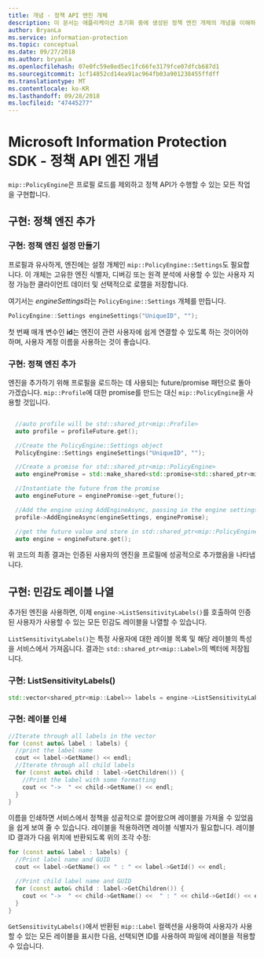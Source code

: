 ```yaml
---
title: 개념 - 정책 API 엔진 개체
description: 이 문서는 애플리케이션 초기화 중에 생성된 정책 엔진 개체의 개념을 이해하는 데 도움이 됩니다.
author: BryanLa
ms.service: information-protection
ms.topic: conceptual
ms.date: 09/27/2018
ms.author: bryanla
ms.openlocfilehash: 07e0fc59e0ed5ec1fc66fe3179fce07dfcb687d1
ms.sourcegitcommit: 1cf14852cd14ea91ac964fb03a901238455ffdff
ms.translationtype: MT
ms.contentlocale: ko-KR
ms.lasthandoff: 09/28/2018
ms.locfileid: "47445277"
---
```

# <a name="microsoft-information-protection-sdk---policy-api-engine-concepts"></a>Microsoft Information Protection SDK - 정책 API 엔진 개념

`mip::PolicyEngine`은 프로필 로드를 제외하고 정책 API가 수행할 수 있는 모든 작업을 구현합니다. 

## <a name="implementation-add-a-policy-engine"></a>구현: 정책 엔진 추가

### <a name="implementation-create-policy-engine-settings"></a>구현: 정책 엔진 설정 만들기

프로필과 유사하게, 엔진에는 설정 개체인 `mip::PolicyEngine::Settings`도 필요합니다. 이 개체는 고유한 엔진 식별자, 디버깅 또는 원격 분석에 사용할 수 있는 사용자 지정 가능한 클라이언트 데이터 및 선택적으로 로캘을 저장합니다.

여기서는 *engineSettings*라는 `PolicyEngine::Settings` 개체를 만듭니다.

```cpp
PolicyEngine::Settings engineSettings("UniqueID", "");
```

첫 번째 매개 변수인 **id**는 엔진이 관련 사용자에 쉽게 연결할 수 있도록 하는 것이어야 하며, 사용자 계정 이름을 사용하는 것이 좋습니다.

### <a name="implementation-add-the-policy-engine"></a>구현: 정책 엔진 추가

엔진을 추가하기 위해 프로필을 로드하는 데 사용되는 future/promise 패턴으로 돌아가겠습니다. `mip::Profile`에 대한 promise를 만드는 대신 `mip::PolicyEngine`을 사용할 것입니다.

```cpp

  //auto profile will be std::shared_ptr<mip::Profile>
  auto profile = profileFuture.get();

  //Create the PolicyEngine::Settings object
  PolicyEngine::Settings engineSettings("UniqueID", "");

  //Create a promise for std::shared_ptr<mip::PolicyEngine>
  auto enginePromise = std::make_shared<std::promise<std::shared_ptr<mip::PolicyEngine>>>();

  //Instantiate the future from the promise
  auto engineFuture = enginePromise->get_future();

  //Add the engine using AddEngineAsync, passing in the engine settings and the promise
  profile->AddEngineAsync(engineSettings, enginePromise);

  //get the future value and store in std::shared_ptr<mip::PolicyEngine>
  auto engine = engineFuture.get();
```

위 코드의 최종 결과는 인증된 사용자의 엔진을 프로필에 성공적으로 추가했음을 나타냅니다.

## <a name="implementation-list-sensitivity-labels"></a>구현: 민감도 레이블 나열

추가된 엔진을 사용하면, 이제 `engine->ListSensitivityLabels()`를 호출하여 인증된 사용자가 사용할 수 있는 모든 민감도 레이블을 나열할 수 있습니다.

`ListSensitivityLabels()`는 특정 사용자에 대한 레이블 목록 및 해당 레이블의 특성을 서비스에서 가져옵니다. 결과는 `std::shared_ptr<mip::Label>`의 벡터에 저장됩니다.

### <a name="implementation-listsensitivitylabels"></a>구현: ListSensitivityLabels()

```cpp
std::vector<shared_ptr<mip::Label>> labels = engine->ListSensitivityLabels();
```

### <a name="implementation-print-the-labels"></a>구현: 레이블 인쇄

```cpp
//Iterate through all labels in the vector
for (const auto& label : labels) {
  //print the label name
  cout << label->GetName() << endl;
  //Iterate through all child labels
  for (const auto& child : label->GetChildren()) {
    //Print the label with some formatting
    cout << "->  " << child->GetName() << endl;
  }
}
```

이름을 인쇄하면 서비스에서 정책을 성공적으로 끌어왔으며 레이블을 가져올 수 있었음을 쉽게 보여 줄 수 있습니다. 레이블을 적용하려면 레이블 식별자가 필요합니다. 레이블 ID 결과가 다음 위치에 반환되도록 위의 조각 수정:

```cpp
for (const auto& label : labels) {
  //Print label name and GUID
  cout << label->GetName() << " : " << label->GetId() << endl;

  //Print child label name and GUID
  for (const auto& child : label->GetChildren()) {    
    cout << "->  " << child->GetName() <<  " : " << child->GetId() << endl;
  }
}
```

`GetSensitivityLabels()`에서 반환된 `mip::Label` 컬렉션을 사용하여 사용자가 사용할 수 있는 모든 레이블을 표시한 다음, 선택되면 ID를 사용하여 파일에 레이블을 적용할 수 있습니다.

